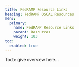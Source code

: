 ```yaml
---
title: FedRAMP Resource Links
heading: FedRAMP OSCAL Resources
menu:
  primary:
    name: FedRAMP Resource Links
    parent: Resources
    weight: 103
toc:
  enabled: true
---
```


Todo: give overview here...